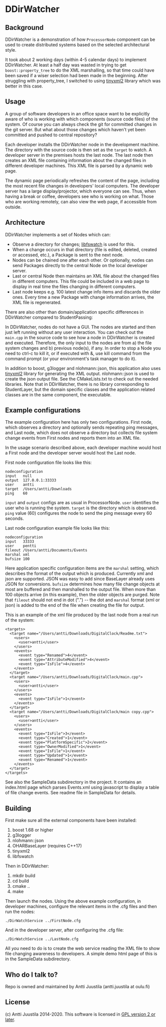 # DDirWatcher

## Background

DDirWatcher is a demonstration of how `ProcessorNode` component can be used to create distributed systems based on the selected architectural style. 

It took about 2 working days (within 4-5 calendar days) to implement DDirWatcher. At least a half day was wasted in trying to get `boost::property_tree` to do the XML marshalling, so that time could have been saved if a wiser selection had been made in the beginning. After struggling with property_tree, I switched to using [tinyxml2](https://github.com/leethomason/tinyxml2) library which was better in this case.

## Usage

A group of software developers in an office space want to be explicitly aware of who is working with which components (source code files) of the system. Of course you can always check the git for committed changes in the git server. But what about those changes which haven't yet been committed and pushed to central repository? 

Each developer installs the DDirWatcher node in the development machine. The directory with the source code is then set as the `target` to watch. A developer server in the premises hosts the last node. The last node then creates an XML file containing information about the changed files in different developer machines. This XML file is parsed by a dynamic web page. 

The dynamic page periodically refreshes the content of the page, including the most recent file changes in developers' local computers. The developer server has a large display/projector, which everyone can see. Thus, when having a break or coffee, developers see who is working on what. Those who are working remotely, can also view the web page, if accessible from outside.

## Architecture

DDirWatcher implements a set of Nodes which can:

- Observe a directory for changes; [libfswatch](https://github.com/emcrisostomo/fswatch/tree/master/libfswatch) is used for this.
- When a change occurs in that directory (file is edited, deleted, created or accessed, etc.), a Package is sent to the next node.
- Nodes can be chained one after each other. Or optionally, nodes can send Packages directly to the central Node on the local developer server.
- Last or central Node then maintains an XML file about the changed files in different computers. This file could be included in a web page to display in real time the files changing in different computers.
- Last node keeps e.g. 100 latest change info items and discards the older ones. Every time a new Package with change information arrives, the XML file is regenerated.

There are also other than domain/application specific differences in DDirWatcher compared to StudentPassing:

In DDirWatcher, nodes do not have a GUI. The nodes are started and then just left running without any user interaction. You can check out the `main.cpp` in the source code to see how a node in DDirWatcher is created and executed. Therefore, the only input to the nodes are from a) the file system changes and b) previous node(s), if any. In order to stop a Node you need to ctrl-c to kill it, or if executed with &, use kill command from the command prompt (or your environment's task manager to do it).

In addition to boost, g3logger and nlohmann::json, this application also uses [tinyxml2](https://github.com/leethomason/tinyxml2) library for generating the XML output. nlohmann::json is used to create the json output file. See the CMakeLists.txt to check out the needed libraries. Note that in DDirWatcher, there is no library corresponding to StudentLayer, but the domain specific classes and the application related classes are in the same component, the executable.

## Example configurations

The example configuration here has only two configurations. First node, which observes a directory and optionally sends repeating ping messages, and Last node, which does not observe a directory but collects file system change events from First nodes and reports them into an XML file.

In the usage scenario described above, each developer machine would host a First node and the developer server would host the Last node.

First node configuration file looks like this:

```
nodeconfiguration
input	null
output	127.0.0.1:33333
user	antti
target	/Users/antti/Downloads
ping	60
```

`input` and `output` configs are as usual in ProcessorNode. `user` identifies the user who is running the system. `target` is the directory which is observed. `ping` value (60) configures the node to send the ping message every 60 seconds.

Last node configuration example file looks like this:

```
nodeconfiguration
input	33333
user	pentti
fileout	/Users/antti/Documents/Events
marshal	xml
bufsize	100
```
Here application specific configuration items are the `marshal` setting, which describes the format of the output which is produced. Currently xml and json are supported. JSON was easy to add since BaseLayer already uses JSON for conversions. `bufsize` determines how many file change objects at most are buffered and then marshalled to the output file. When more than 100 objects arrive (in this example), then the older objects are purged. Note that  `fileout` should not end in dot (".") -- the dot and  `marshal` format (xml or json) is added to the end of the file when creating the file for output.

This is an example of the xml file produced  by the last node from a real run of the system:

```
<targets>
  <target name="/Users/antti/Downloads/DigitalClock/Readme.txt">
    <users>
      <user>antti</user>
    </users>
    <events>
      <event type="Renamed">4</event>
      <event type="AttributeModified">4</event>
      <event type="IsFile">4</event>
    </events>
  </target>
  <target name="/Users/antti/Downloads/DigitalClock/main.cpp">
    <users>
      <user>antti</user>
    </users>
    <events>
      <event type="IsFile">1</event>
    </events>
  </target>
  <target name="/Users/antti/Downloads/DigitalClock/main copy.cpp">
    <users>
      <user>antti</user>
    </users>
    <events>
      <event type="IsFile">3</event>
      <event type="Created">1</event>
      <event type="PlatformSpecific">2</event>
      <event type="OwnerModified">1</event>
      <event type="IsFile">1</event>
      <event type="Updated">1</event>
      <event type="Renamed">1</event>
    </events>
  </target>
</targets>
```
See also the SampleData subdirectory in the project. It contains an index.html page which parses Events.xml using javascript to display a table of file change events. See readme file in SampleData for details.

## Building

First make sure all the external components have been installed:

1. boost 1.68 or higher
2. g3logger
3. nlohmann::json
4. OHARBaseLayer (requires C++17)
5. tinyxml2
6. libfswatch

Then in DDirWatcher:

1. mkdir build
2. cd build
3. cmake ..
4. make

Then launch the nodes. Using the above example configuration, in developer machines, configure the relevant items in the .cfg files and then run the nodes:

```
./DirWatchService ../FirstNode.cfg
```
And in the developer server, after configuring the .cfg file:

```
./DirWatchService ../LastNode.cfg
```
All *you* need to do is to create the web service reading the XML file to show file changing awareness to developers. A simple demo html page of this is in the SampleData subdirectory.


## Who do I talk to? ##

Repo is owned and maintained by Antti Juustila (antti.juustila at oulu.fi)

## License ##

(c) Antti Juustila 2014-2020. This software is licensed in [GPL version 2 or later](https://opensource.org/licenses/gpl-2.0.php).

